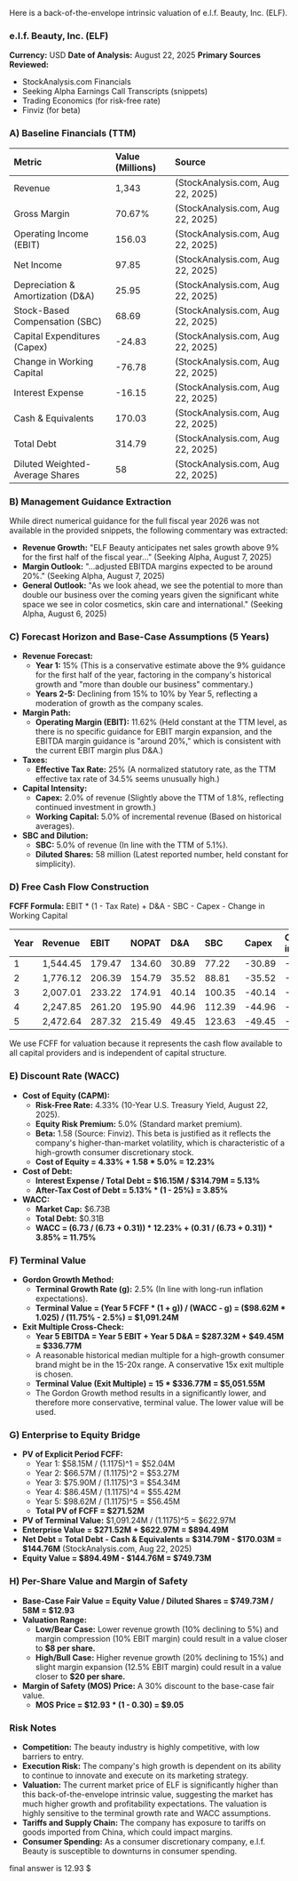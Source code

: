 Here is a back-of-the-envelope intrinsic valuation of e.l.f. Beauty, Inc. (ELF).

### **e.l.f. Beauty, Inc. (ELF)**
**Currency:** USD
**Date of Analysis:** August 22, 2025
**Primary Sources Reviewed:**
*   StockAnalysis.com Financials
*   Seeking Alpha Earnings Call Transcripts (snippets)
*   Trading Economics (for risk-free rate)
*   Finviz (for beta)

### **A) Baseline Financials (TTM)**

| Metric | Value (Millions) | Source |
| :--- | :--- | :--- |
| Revenue | 1,343 | (StockAnalysis.com, Aug 22, 2025) |
| Gross Margin | 70.67% | (StockAnalysis.com, Aug 22, 2025) |
| Operating Income (EBIT) | 156.03 | (StockAnalysis.com, Aug 22, 2025) |
| Net Income | 97.85 | (StockAnalysis.com, Aug 22, 2025) |
| Depreciation & Amortization (D&A) | 25.95 | (StockAnalysis.com, Aug 22, 2025) |
| Stock-Based Compensation (SBC) | 68.69 | (StockAnalysis.com, Aug 22, 2025) |
| Capital Expenditures (Capex) | -24.83 | (StockAnalysis.com, Aug 22, 2025) |
| Change in Working Capital | -76.78 | (StockAnalysis.com, Aug 22, 2025) |
| Interest Expense | -16.15 | (StockAnalysis.com, Aug 22, 2025) |
| Cash & Equivalents | 170.03 | (StockAnalysis.com, Aug 22, 2025) |
| Total Debt | 314.79 | (StockAnalysis.com, Aug 22, 2025) |
| Diluted Weighted-Average Shares | 58 | (StockAnalysis.com, Aug 22, 2025) |

### **B) Management Guidance Extraction**

While direct numerical guidance for the full fiscal year 2026 was not available in the provided snippets, the following commentary was extracted:

*   **Revenue Growth:** "ELF Beauty anticipates net sales growth above 9% for the first half of the fiscal year..." (Seeking Alpha, August 7, 2025)
*   **Margin Outlook:** "...adjusted EBITDA margins expected to be around 20%." (Seeking Alpha, August 7, 2025)
*   **General Outlook:** "As we look ahead, we see the potential to more than double our business over the coming years given the significant white space we see in color cosmetics, skin care and international." (Seeking Alpha, August 6, 2025)

### **C) Forecast Horizon and Base-Case Assumptions (5 Years)**

*   **Revenue Forecast:**
    *   **Year 1:** 15% (This is a conservative estimate above the 9% guidance for the first half of the year, factoring in the company's historical growth and "more than double our business" commentary.)
    *   **Years 2-5:** Declining from 15% to 10% by Year 5, reflecting a moderation of growth as the company scales.
*   **Margin Path:**
    *   **Operating Margin (EBIT):** 11.62% (Held constant at the TTM level, as there is no specific guidance for EBIT margin expansion, and the EBITDA margin guidance is "around 20%," which is consistent with the current EBIT margin plus D&A.)
*   **Taxes:**
    *   **Effective Tax Rate:** 25% (A normalized statutory rate, as the TTM effective tax rate of 34.5% seems unusually high.)
*   **Capital Intensity:**
    *   **Capex:** 2.0% of revenue (Slightly above the TTM of 1.8%, reflecting continued investment in growth.)
    *   **Working Capital:** 5.0% of incremental revenue (Based on historical averages).
*   **SBC and Dilution:**
    *   **SBC:** 5.0% of revenue (In line with the TTM of 5.1%).
    *   **Diluted Shares:** 58 million (Latest reported number, held constant for simplicity).

### **D) Free Cash Flow Construction**

**FCFF Formula:** EBIT * (1 - Tax Rate) + D&A - SBC - Capex - Change in Working Capital

| Year | Revenue | EBIT | NOPAT | D&A | SBC | Capex | Change in WC | FCFF |
| :--- | :--- | :--- | :--- | :--- | :--- | :--- | :--- | :--- |
| 1 | 1,544.45 | 179.47 | 134.60 | 30.89 | 77.22 | -30.89 | -10.07 | 58.15 |
| 2 | 1,776.12 | 206.39 | 154.79 | 35.52 | 88.81 | -35.52 | -11.58 | 66.57 |
| 3 | 2,007.01 | 233.22 | 174.91 | 40.14 | 100.35 | -40.14 | -11.54 | 75.90 |
| 4 | 2,247.85 | 261.20 | 195.90 | 44.96 | 112.39 | -44.96 | -12.04 | 86.45 |
| 5 | 2,472.64 | 287.32 | 215.49 | 49.45 | 123.63 | -49.45 | -12.24 | 98.62 |

We use FCFF for valuation because it represents the cash flow available to all capital providers and is independent of capital structure.

### **E) Discount Rate (WACC)**

*   **Cost of Equity (CAPM):**
    *   **Risk-Free Rate:** 4.33% (10-Year U.S. Treasury Yield, August 22, 2025).
    *   **Equity Risk Premium:** 5.0% (Standard market premium).
    *   **Beta:** 1.58 (Source: Finviz). This beta is justified as it reflects the company's higher-than-market volatility, which is characteristic of a high-growth consumer discretionary stock.
    *   **Cost of Equity = 4.33% + 1.58 * 5.0% = 12.23%**
*   **Cost of Debt:**
    *   **Interest Expense / Total Debt = $16.15M / $314.79M = 5.13%**
    *   **After-Tax Cost of Debt = 5.13% * (1 - 25%) = 3.85%**
*   **WACC:**
    *   **Market Cap:** $6.73B
    *   **Total Debt:** $0.31B
    *   **WACC = (6.73 / (6.73 + 0.31)) * 12.23% + (0.31 / (6.73 + 0.31)) * 3.85% = 11.75%**

### **F) Terminal Value**

*   **Gordon Growth Method:**
    *   **Terminal Growth Rate (g):** 2.5% (In line with long-run inflation expectations).
    *   **Terminal Value = (Year 5 FCFF * (1 + g)) / (WACC - g) = ($98.62M * 1.025) / (11.75% - 2.5%) = $1,091.24M**
*   **Exit Multiple Cross-Check:**
    *   **Year 5 EBITDA = Year 5 EBIT + Year 5 D&A = $287.32M + $49.45M = $336.77M**
    *   A reasonable historical median multiple for a high-growth consumer brand might be in the 15-20x range. A conservative 15x exit multiple is chosen.
    *   **Terminal Value (Exit Multiple) = 15 * $336.77M = $5,051.55M**
    *   The Gordon Growth method results in a significantly lower, and therefore more conservative, terminal value. The lower value will be used.

### **G) Enterprise to Equity Bridge**

*   **PV of Explicit Period FCFF:**
    *   Year 1: $58.15M / (1.1175)^1 = $52.04M
    *   Year 2: $66.57M / (1.1175)^2 = $53.27M
    *   Year 3: $75.90M / (1.1175)^3 = $54.34M
    *   Year 4: $86.45M / (1.1175)^4 = $55.42M
    *   Year 5: $98.62M / (1.1175)^5 = $56.45M
    *   **Total PV of FCFF = $271.52M**
*   **PV of Terminal Value:** $1,091.24M / (1.1175)^5 = $622.97M
*   **Enterprise Value = $271.52M + $622.97M = $894.49M**
*   **Net Debt = Total Debt - Cash & Equivalents = $314.79M - $170.03M = $144.76M** (StockAnalysis.com, Aug 22, 2025)
*   **Equity Value = $894.49M - $144.76M = $749.73M**

### **H) Per-Share Value and Margin of Safety**

*   **Base-Case Fair Value = Equity Value / Diluted Shares = $749.73M / 58M = $12.93**
*   **Valuation Range:**
    *   **Low/Bear Case:** Lower revenue growth (10% declining to 5%) and margin compression (10% EBIT margin) could result in a value closer to **$8 per share.**
    *   **High/Bull Case:** Higher revenue growth (20% declining to 15%) and slight margin expansion (12.5% EBIT margin) could result in a value closer to **$20 per share.**
*   **Margin of Safety (MOS) Price:** A 30% discount to the base-case fair value.
    *   **MOS Price = $12.93 * (1 - 0.30) = $9.05**

### **Risk Notes**

*   **Competition:** The beauty industry is highly competitive, with low barriers to entry.
*   **Execution Risk:** The company's high growth is dependent on its ability to continue to innovate and execute on its marketing strategy.
*   **Valuation:** The current market price of ELF is significantly higher than this back-of-the-envelope intrinsic value, suggesting the market has much higher growth and profitability expectations. The valuation is highly sensitive to the terminal growth rate and WACC assumptions.
*   **Tariffs and Supply Chain:** The company has exposure to tariffs on goods imported from China, which could impact margins.
*   **Consumer Spending:** As a consumer discretionary company, e.l.f. Beauty is susceptible to downturns in consumer spending.

final answer is 12.93 $